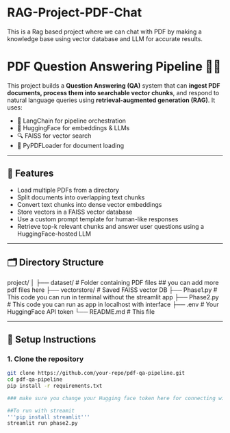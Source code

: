 # RAG-Project-PDF-Chat
This is a Rag based project where we can chat with PDF by making a knowledge base using vector database and LLM for accurate results.

# PDF Question Answering Pipeline 🧠📄

This project builds a **Question Answering (QA)** system that can **ingest PDF documents, process them into searchable vector chunks**, and respond to natural language queries using **retrieval-augmented generation (RAG)**. It uses:

- 🦜 LangChain for pipeline orchestration
- 🤗 HuggingFace for embeddings & LLMs
- 🔍 FAISS for vector search
- 📄 PyPDFLoader for document loading

---

## 🔧 Features

- Load multiple PDFs from a directory
- Split documents into overlapping text chunks
- Convert text chunks into dense vector embeddings
- Store vectors in a FAISS vector database
- Use a custom prompt template for human-like responses
- Retrieve top-k relevant chunks and answer user questions using a HuggingFace-hosted LLM

---

## 🗂 Directory Structure

project/
│
├── dataset/ # Folder containing PDF files ## you can add more pdf files here 
├── vectorstore/ # Saved FAISS vector DB
├── Phase1.py # This code you can run in terminal without the streamlit app
├── Phase2.py # This code you can run as app in localhost with interface
├── .env # Your HuggingFace API token
└── README.md # This file


---

## 🚀 Setup Instructions

### 1. Clone the repository

```bash
git clone https://github.com/your-repo/pdf-qa-pipeline.git
cd pdf-qa-pipeline
pip install -r requirements.txt

### make sure you change your Hugging face token here for connecting with LLM

##To run with streamit 
'''pip install streamlit'''
streamlit run phase2.py


